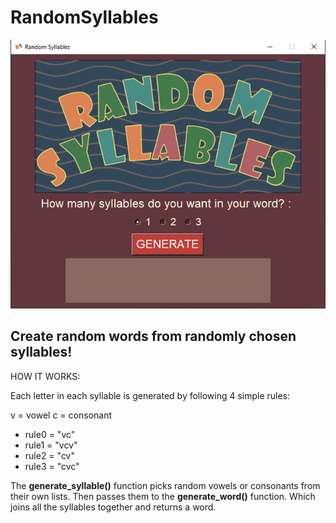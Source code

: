 # RandomSyllables
![GitHub Logo](screenshot.png)

Create random words from randomly chosen syllables!
-
HOW IT WORKS:

Each letter in each syllable is generated by following 4 simple rules:

v = vowel
c = consonant

* rule0 = "vc"
* rule1 = "vcv"
* rule2 = "cv"
* rule3 = "cvc"

The **generate_syllable()** function picks random vowels or consonants
from their own lists. Then passes them to the **generate_word()** function.
Which joins all the syllables together and returns a word.


